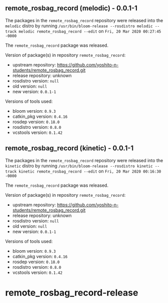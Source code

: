 ## remote_rosbag_record (melodic) - 0.0.1-1

The packages in the `remote_rosbag_record` repository were released into the `melodic` distro by running `/usr/bin/bloom-release --rosdistro melodic --track melodic remote_rosbag_record --edit` on `Fri, 20 Mar 2020 00:27:45 -0000`

The `remote_rosbag_record` package was released.

Version of package(s) in repository `remote_rosbag_record`:

- upstream repository: https://github.com/yoshito-n-students/remote_rosbag_record.git
- release repository: unknown
- rosdistro version: `null`
- old version: `null`
- new version: `0.0.1-1`

Versions of tools used:

- bloom version: `0.9.3`
- catkin_pkg version: `0.4.16`
- rosdep version: `0.18.0`
- rosdistro version: `0.8.0`
- vcstools version: `0.1.42`


## remote_rosbag_record (kinetic) - 0.0.1-1

The packages in the `remote_rosbag_record` repository were released into the `kinetic` distro by running `/usr/bin/bloom-release --rosdistro kinetic --track kinetic remote_rosbag_record --edit` on `Fri, 20 Mar 2020 00:16:30 -0000`

The `remote_rosbag_record` package was released.

Version of package(s) in repository `remote_rosbag_record`:

- upstream repository: https://github.com/yoshito-n-students/remote_rosbag_record.git
- release repository: unknown
- rosdistro version: `null`
- old version: `null`
- new version: `0.0.1-1`

Versions of tools used:

- bloom version: `0.9.3`
- catkin_pkg version: `0.4.16`
- rosdep version: `0.18.0`
- rosdistro version: `0.8.0`
- vcstools version: `0.1.42`


# remote_rosbag_record-release